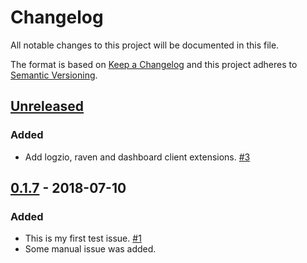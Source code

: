# Changelog

All notable changes to this project will be documented in this file.

The format is based on [Keep a Changelog](http://keepachangelog.com/)
and this project adheres to [Semantic Versioning](http://semver.org/).

## [Unreleased](https://github.com/atomist/sentry-automation/compare/0.1.7...HEAD)

### Added

-   Add logzio, raven and dashboard client extensions. [#3](https://github.com/atomist/sentry-automation/issues/3)

## [0.1.7](https://github.com/atomist/sentry-automation/tree/0.1.7) - 2018-07-10

### Added

-   This is my first test issue. [#1](https://github.com/atomist/sentry-automation/issues/1)
-   Some manual issue was added.
